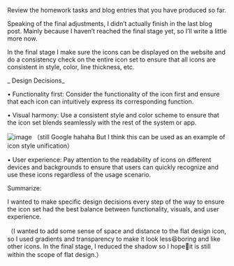Review the homework tasks and blog entries that you have produced so far.

Speaking of the final adjustments, I didn’t actually finish in the last blog post. Mainly because I haven’t reached the final stage yet, so I’ll write a little more now.

In the final stage I make sure the icons can be displayed on the website and do a consistency check on the entire icon set to ensure that all icons are consistent in style, color, line thickness, etc.

_ Design Decisions_

• Functionality first: Consider the functionality of the icon first and ensure that each icon can intuitively express its corresponding function.

• Visual harmony: Use a consistent style and color scheme to ensure that the icon set blends seamlessly with the rest of the system or app.

![image](https://github.com/user-attachments/assets/d5726472-0089-4c61-87ec-8d793c236fe3)
（still Google hahaha But I think this can be used as an example of icon style unification）

• User experience: Pay attention to the readability of icons on different devices and backgrounds to ensure that users can quickly recognize and use these icons regardless of the usage scenario.

Summarize:

I wanted to make specific design decisions every step of the way to ensure the icon set had the best balance between functionality, visuals, and user experience.

（I wanted to add some sense of space and distance to the flat design icon, so I used gradients and transparency to make it look less😆boring and like other icons. In the final stage, I reduced the shadow so I hope🙏it is still within the scope of flat design.）